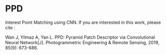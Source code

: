 # PPD

Interest Point Matching using CNN. If you are interested in this work, please cite : 

Wan J, Yilmaz A, Yan L. PPD: Pyramid Patch Descriptor via Convolutional Neural Network[J]. Photogrammetric Engineering & Remote Sensing, 2019, 85(9): 673-686.

